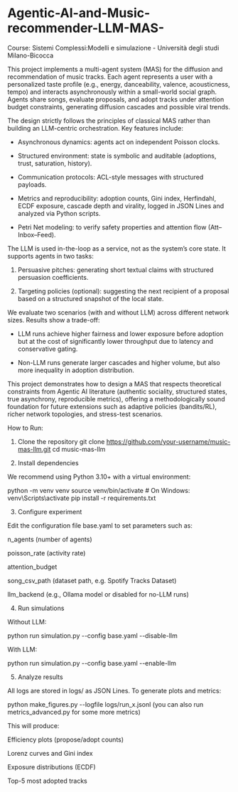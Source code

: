 # Agentic-AI-and-Music-recommender-LLM-MAS-

Course: Sistemi Complessi:Modelli e simulazione - Università degli studi Milano-Bicocca

This project implements a multi-agent system (MAS) for the diffusion and recommendation of music tracks. Each agent represents a user with a personalized taste profile (e.g., energy, danceability, valence, acousticness, tempo) and interacts asynchronously within a small-world social graph. Agents share songs, evaluate proposals, and adopt tracks under attention budget constraints, generating diffusion cascades and possible viral trends.

The design strictly follows the principles of classical MAS rather than building an LLM-centric orchestration. Key features include:

- Asynchronous dynamics: agents act on independent Poisson clocks.

- Structured environment: state is symbolic and auditable (adoptions, trust, saturation, history).

- Communication protocols: ACL-style messages with structured payloads.

- Metrics and reproducibility: adoption counts, Gini index, Herfindahl, ECDF exposure, cascade depth and virality, logged in JSON Lines and analyzed via Python scripts.

- Petri Net modeling: to verify safety properties and attention flow (Att–Inbox–Feed).

The LLM is used in-the-loop as a service, not as the system’s core state. It supports agents in two tasks:

1) Persuasive pitches: generating short textual claims with structured persuasion coefficients.

2) Targeting policies (optional): suggesting the next recipient of a proposal based on a structured snapshot of the local state.

We evaluate two scenarios (with and without LLM) across different network sizes. Results show a trade-off:

- LLM runs achieve higher fairness and lower exposure before adoption but at the cost of significantly lower throughput due to latency and conservative gating.

- Non-LLM runs generate larger cascades and higher volume, but also more inequality in adoption distribution.

This project demonstrates how to design a MAS that respects theoretical constraints from Agentic AI literature (authentic sociality, structured states, true asynchrony, reproducible metrics), offering a methodologically sound foundation for future extensions such as adaptive policies (bandits/RL), richer network topologies, and stress-test scenarios.

How to Run:
1. Clone the repository
git clone https://github.com/your-username/music-mas-llm.git
cd music-mas-llm

2. Install dependencies

We recommend using Python 3.10+ with a virtual environment:

python -m venv venv
source venv/bin/activate   # On Windows: venv\Scripts\activate
pip install -r requirements.txt

3. Configure experiment

Edit the configuration file base.yaml to set parameters such as:

n_agents (number of agents)

poisson_rate (activity rate)

attention_budget

song_csv_path (dataset path, e.g. Spotify Tracks Dataset)

llm_backend (e.g., Ollama model or disabled for no-LLM runs)

4. Run simulations

Without LLM:

python run simulation.py --config base.yaml --disable-llm


With LLM:

python run simulation.py --config base.yaml --enable-llm

5. Analyze results

All logs are stored in logs/ as JSON Lines. To generate plots and metrics:

python make_figures.py --logfile logs/run_x.jsonl
(you can also run metrics_advanced.py for some more metrics)

This will produce:

Efficiency plots (propose/adopt counts)

Lorenz curves and Gini index

Exposure distributions (ECDF)

Top-5 most adopted tracks
